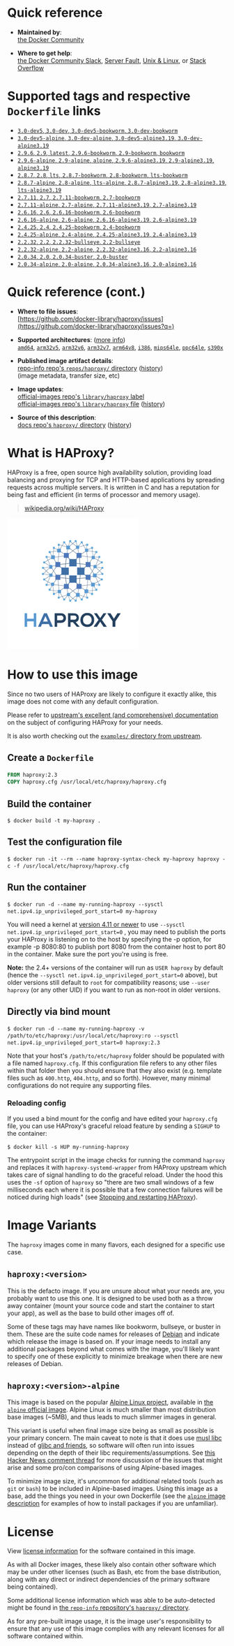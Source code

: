 <!--

********************************************************************************

WARNING:

    DO NOT EDIT "haproxy/README.md"

    IT IS AUTO-GENERATED

    (from the other files in "haproxy/" combined with a set of templates)

********************************************************************************

-->

# Quick reference

-	**Maintained by**:  
	[the Docker Community](https://github.com/docker-library/haproxy)

-	**Where to get help**:  
	[the Docker Community Slack](https://dockr.ly/comm-slack), [Server Fault](https://serverfault.com/help/on-topic), [Unix & Linux](https://unix.stackexchange.com/help/on-topic), or [Stack Overflow](https://stackoverflow.com/help/on-topic)

# Supported tags and respective `Dockerfile` links

-	[`3.0-dev5`, `3.0-dev`, `3.0-dev5-bookworm`, `3.0-dev-bookworm`](https://github.com/docker-library/haproxy/blob/3fa21bcf0b535763ce7501e62333e18c24dc79e7/3.0/Dockerfile)
-	[`3.0-dev5-alpine`, `3.0-dev-alpine`, `3.0-dev5-alpine3.19`, `3.0-dev-alpine3.19`](https://github.com/docker-library/haproxy/blob/3fa21bcf0b535763ce7501e62333e18c24dc79e7/3.0/alpine/Dockerfile)
-	[`2.9.6`, `2.9`, `latest`, `2.9.6-bookworm`, `2.9-bookworm`, `bookworm`](https://github.com/docker-library/haproxy/blob/e14e1d121f1b1d78422f12210e0e256188a60c82/2.9/Dockerfile)
-	[`2.9.6-alpine`, `2.9-alpine`, `alpine`, `2.9.6-alpine3.19`, `2.9-alpine3.19`, `alpine3.19`](https://github.com/docker-library/haproxy/blob/e14e1d121f1b1d78422f12210e0e256188a60c82/2.9/alpine/Dockerfile)
-	[`2.8.7`, `2.8`, `lts`, `2.8.7-bookworm`, `2.8-bookworm`, `lts-bookworm`](https://github.com/docker-library/haproxy/blob/b63a60b648f47d0b0c7b71492f93536c3aef6910/2.8/Dockerfile)
-	[`2.8.7-alpine`, `2.8-alpine`, `lts-alpine`, `2.8.7-alpine3.19`, `2.8-alpine3.19`, `lts-alpine3.19`](https://github.com/docker-library/haproxy/blob/b63a60b648f47d0b0c7b71492f93536c3aef6910/2.8/alpine/Dockerfile)
-	[`2.7.11`, `2.7`, `2.7.11-bookworm`, `2.7-bookworm`](https://github.com/docker-library/haproxy/blob/71cd0194b981bcbf23e964649016ca7498b1c2b8/2.7/Dockerfile)
-	[`2.7.11-alpine`, `2.7-alpine`, `2.7.11-alpine3.19`, `2.7-alpine3.19`](https://github.com/docker-library/haproxy/blob/71cd0194b981bcbf23e964649016ca7498b1c2b8/2.7/alpine/Dockerfile)
-	[`2.6.16`, `2.6`, `2.6.16-bookworm`, `2.6-bookworm`](https://github.com/docker-library/haproxy/blob/71cd0194b981bcbf23e964649016ca7498b1c2b8/2.6/Dockerfile)
-	[`2.6.16-alpine`, `2.6-alpine`, `2.6.16-alpine3.19`, `2.6-alpine3.19`](https://github.com/docker-library/haproxy/blob/71cd0194b981bcbf23e964649016ca7498b1c2b8/2.6/alpine/Dockerfile)
-	[`2.4.25`, `2.4`, `2.4.25-bookworm`, `2.4-bookworm`](https://github.com/docker-library/haproxy/blob/71cd0194b981bcbf23e964649016ca7498b1c2b8/2.4/Dockerfile)
-	[`2.4.25-alpine`, `2.4-alpine`, `2.4.25-alpine3.19`, `2.4-alpine3.19`](https://github.com/docker-library/haproxy/blob/71cd0194b981bcbf23e964649016ca7498b1c2b8/2.4/alpine/Dockerfile)
-	[`2.2.32`, `2.2`, `2.2.32-bullseye`, `2.2-bullseye`](https://github.com/docker-library/haproxy/blob/71cd0194b981bcbf23e964649016ca7498b1c2b8/2.2/Dockerfile)
-	[`2.2.32-alpine`, `2.2-alpine`, `2.2.32-alpine3.16`, `2.2-alpine3.16`](https://github.com/docker-library/haproxy/blob/71cd0194b981bcbf23e964649016ca7498b1c2b8/2.2/alpine/Dockerfile)
-	[`2.0.34`, `2.0`, `2.0.34-buster`, `2.0-buster`](https://github.com/docker-library/haproxy/blob/71cd0194b981bcbf23e964649016ca7498b1c2b8/2.0/Dockerfile)
-	[`2.0.34-alpine`, `2.0-alpine`, `2.0.34-alpine3.16`, `2.0-alpine3.16`](https://github.com/docker-library/haproxy/blob/71cd0194b981bcbf23e964649016ca7498b1c2b8/2.0/alpine/Dockerfile)

# Quick reference (cont.)

-	**Where to file issues**:  
	[https://github.com/docker-library/haproxy/issues](https://github.com/docker-library/haproxy/issues?q=)

-	**Supported architectures**: ([more info](https://github.com/docker-library/official-images#architectures-other-than-amd64))  
	[`amd64`](https://hub.docker.com/r/amd64/haproxy/), [`arm32v5`](https://hub.docker.com/r/arm32v5/haproxy/), [`arm32v6`](https://hub.docker.com/r/arm32v6/haproxy/), [`arm32v7`](https://hub.docker.com/r/arm32v7/haproxy/), [`arm64v8`](https://hub.docker.com/r/arm64v8/haproxy/), [`i386`](https://hub.docker.com/r/i386/haproxy/), [`mips64le`](https://hub.docker.com/r/mips64le/haproxy/), [`ppc64le`](https://hub.docker.com/r/ppc64le/haproxy/), [`s390x`](https://hub.docker.com/r/s390x/haproxy/)

-	**Published image artifact details**:  
	[repo-info repo's `repos/haproxy/` directory](https://github.com/docker-library/repo-info/blob/master/repos/haproxy) ([history](https://github.com/docker-library/repo-info/commits/master/repos/haproxy))  
	(image metadata, transfer size, etc)

-	**Image updates**:  
	[official-images repo's `library/haproxy` label](https://github.com/docker-library/official-images/issues?q=label%3Alibrary%2Fhaproxy)  
	[official-images repo's `library/haproxy` file](https://github.com/docker-library/official-images/blob/master/library/haproxy) ([history](https://github.com/docker-library/official-images/commits/master/library/haproxy))

-	**Source of this description**:  
	[docs repo's `haproxy/` directory](https://github.com/docker-library/docs/tree/master/haproxy) ([history](https://github.com/docker-library/docs/commits/master/haproxy))

# What is HAProxy?

HAProxy is a free, open source high availability solution, providing load balancing and proxying for TCP and HTTP-based applications by spreading requests across multiple servers. It is written in C and has a reputation for being fast and efficient (in terms of processor and memory usage).

> [wikipedia.org/wiki/HAProxy](https://en.wikipedia.org/wiki/HAProxy)

![logo](https://raw.githubusercontent.com/docker-library/docs/4da3e2446a4c257c3a32faac6256bee81f770316/haproxy/logo.png)

# How to use this image

Since no two users of HAProxy are likely to configure it exactly alike, this image does not come with any default configuration.

Please refer to [upstream's excellent (and comprehensive) documentation](https://docs.haproxy.org/) on the subject of configuring HAProxy for your needs.

It is also worth checking out the [`examples/` directory from upstream](http://git.haproxy.org/?p=haproxy-2.3.git;a=tree;f=examples).

## Create a `Dockerfile`

```dockerfile
FROM haproxy:2.3
COPY haproxy.cfg /usr/local/etc/haproxy/haproxy.cfg
```

## Build the container

```console
$ docker build -t my-haproxy .
```

## Test the configuration file

```console
$ docker run -it --rm --name haproxy-syntax-check my-haproxy haproxy -c -f /usr/local/etc/haproxy/haproxy.cfg
```

## Run the container

```console
$ docker run -d --name my-running-haproxy --sysctl net.ipv4.ip_unprivileged_port_start=0 my-haproxy
```

You will need a kernel at [version 4.11 or newer](https://github.com/moby/moby/issues/8460#issuecomment-312459310) to use `--sysctl net.ipv4.ip_unprivileged_port_start=0` , you may need to publish the ports your HAProxy is listening on to the host by specifying the -p option, for example -p 8080:80 to publish port 8080 from the container host to port 80 in the container. Make sure the port you're using is free.

**Note:** the 2.4+ versions of the container will run as `USER haproxy` by default (hence the `--sysctl net.ipv4.ip_unprivileged_port_start=0` above), but older versions still default to `root` for compatibility reasons; use `--user haproxy` (or any other UID) if you want to run as non-root in older versions.

## Directly via bind mount

```console
$ docker run -d --name my-running-haproxy -v /path/to/etc/haproxy:/usr/local/etc/haproxy:ro --sysctl net.ipv4.ip_unprivileged_port_start=0 haproxy:2.3
```

Note that your host's `/path/to/etc/haproxy` folder should be populated with a file named `haproxy.cfg`. If this configuration file refers to any other files within that folder then you should ensure that they also exist (e.g. template files such as `400.http`, `404.http`, and so forth). However, many minimal configurations do not require any supporting files.

### Reloading config

If you used a bind mount for the config and have edited your `haproxy.cfg` file, you can use HAProxy's graceful reload feature by sending a `SIGHUP` to the container:

```console
$ docker kill -s HUP my-running-haproxy
```

The entrypoint script in the image checks for running the command `haproxy` and replaces it with `haproxy-systemd-wrapper` from HAProxy upstream which takes care of signal handling to do the graceful reload. Under the hood this uses the `-sf` option of `haproxy` so "there are two small windows of a few milliseconds each where it is possible that a few connection failures will be noticed during high loads" (see [Stopping and restarting HAProxy](http://www.haproxy.org/download/2.3/doc/management.txt)).

# Image Variants

The `haproxy` images come in many flavors, each designed for a specific use case.

## `haproxy:<version>`

This is the defacto image. If you are unsure about what your needs are, you probably want to use this one. It is designed to be used both as a throw away container (mount your source code and start the container to start your app), as well as the base to build other images off of.

Some of these tags may have names like bookworm, bullseye, or buster in them. These are the suite code names for releases of [Debian](https://wiki.debian.org/DebianReleases) and indicate which release the image is based on. If your image needs to install any additional packages beyond what comes with the image, you'll likely want to specify one of these explicitly to minimize breakage when there are new releases of Debian.

## `haproxy:<version>-alpine`

This image is based on the popular [Alpine Linux project](https://alpinelinux.org), available in [the `alpine` official image](https://hub.docker.com/_/alpine). Alpine Linux is much smaller than most distribution base images (~5MB), and thus leads to much slimmer images in general.

This variant is useful when final image size being as small as possible is your primary concern. The main caveat to note is that it does use [musl libc](https://musl.libc.org) instead of [glibc and friends](https://www.etalabs.net/compare_libcs.html), so software will often run into issues depending on the depth of their libc requirements/assumptions. See [this Hacker News comment thread](https://news.ycombinator.com/item?id=10782897) for more discussion of the issues that might arise and some pro/con comparisons of using Alpine-based images.

To minimize image size, it's uncommon for additional related tools (such as `git` or `bash`) to be included in Alpine-based images. Using this image as a base, add the things you need in your own Dockerfile (see the [`alpine` image description](https://hub.docker.com/_/alpine/) for examples of how to install packages if you are unfamiliar).

# License

View [license information](http://www.haproxy.org/download/1.5/doc/LICENSE) for the software contained in this image.

As with all Docker images, these likely also contain other software which may be under other licenses (such as Bash, etc from the base distribution, along with any direct or indirect dependencies of the primary software being contained).

Some additional license information which was able to be auto-detected might be found in [the `repo-info` repository's `haproxy/` directory](https://github.com/docker-library/repo-info/tree/master/repos/haproxy).

As for any pre-built image usage, it is the image user's responsibility to ensure that any use of this image complies with any relevant licenses for all software contained within.

